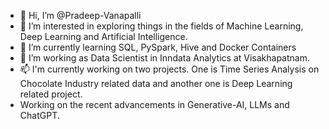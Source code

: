 - 👋 Hi, I’m @Pradeep-Vanapalli
- 👀 I’m interested in exploring things in the fields of Machine Learning, Deep Learning and Artificial Intelligence.
- 🌱 I’m currently learning SQL, PySpark, Hive and Docker Containers
- 💞️ I’m working as Data Scientist in Inndata Analytics at Visakhapatnam.
- 📫 I'm currently working on two projects. One is Time Series Analysis on Chocolate Industry related data and another one is Deep Learning related project.
- Working on the recent advancements in Generative-AI, LLMs and ChatGPT.

<!---
Pradeep-Vanapalli/Pradeep-Vanapalli is a ✨ special ✨ repository because its `README.md` (this file) appears on your GitHub profile.
You can click the Preview link to take a look at your changes.
--->
